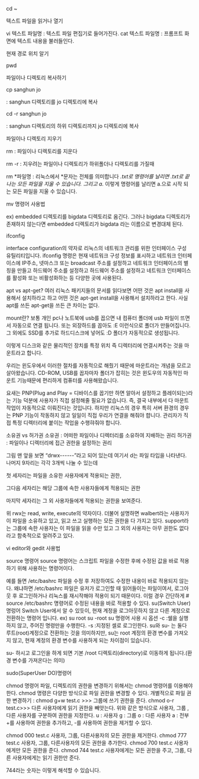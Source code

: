 cd ~ 


텍스트 파일을 읽거나 열기


vi 텍스트 파일명 : 텍스트 파일 편집기로 들어가진다.
cat 텍스트 파일명 : 프롬프트 화면에 텍스트 내용을 불러들인다.


현재 경로 위치 알기

pwd 


파일이나 디렉토리 복사하기

cp sanghun jo 

: sanghun 디렉토리를 jo 디렉토리에 복사

cd -r sanghun jo 

: sanghun 디렉토리의 하위 디렉토리까지 jo 디렉토리에 복사

파일이나 디렉토리 지우기

rm
: 파일이나 디렉토리를 지운다

rm -r
: 지우려는 파일이나 디렉토리가 하위폴더나 디렉토리를 가질때 

rm *파일명
: 리눅스에서 *문자는 전체를 의미합니다 *.txt로 명령어를 날리면 .txt로 끝나는 모든 파일을 지울 수 있습니다. 그리고 a.* 이렇게 명령어를 날리면 a.으로 시작 되는 모든 파일을 지울 수 있습니다.

mv 명령어 사용법



ex) embedded 디렉토리를 bigdata 디렉토리로 옴긴다. 그러나 bigdata 디렉토리가 존재하지 않는다면 embedded 디렉토리가 bigdata 라는 이름으로 변경대체 된다.



ifconfig

interface configuration의 약자로 리눅스의 네트워크 관리를 위한  인터페이스 구성 유틸리티입니다. ifconfig 명령은 현재 네트워크 구성 정보를 표시하고 네트워크 인터페이스에 IP주소, 넷마스크 또는 broadcast 주소를 설정하고 네트워크 인터페이스의 별칭을 만들고 하드웨어 주소를 설정하고 하드웨어 주소를 설정하고 네트워크 인터페이스를 활성화 또는 비활성화하는 등 다양한 곳에 사용된다. 
 

apt vs apt-get?
여러 리눅스 패키지들의 문서를 읽다보면 어떤 것은 apt install을 사용해서 설치하라고 하고 어떤 것은 apt-get install을 사용해서 설치하라고 한다. 사실 apt를 쓰든 apt-get을 쓰든 큰 차이는 없다.
 
mount란?
보통 개인 pc나 노트북에 usb를 꼽으면 내 컴퓨터 폴더에 usb 파일이 뜨면서 자동으로 연결 됩니다. 또는 외장하드를 꼽아도 :E 이런식으로 폴더가 만들어집니다. 그 외에도 SSD를 추가로 하드디스크에 넣어도 :D 폴더가 자동적으로 생성됩니다.
 
이렇게 디스크와 같은 물리적인 장치를 특정 위치 즉 디렉터리에 연결시켜주는 것을 마운트라고 합니다.
 
우리는 윈도우에서 이러한 절차를 자동적으로 해줬기 때문에 마운트라는 개념을 모르고 살아왔습니다. CD-ROM, USB를 꼽자마자 폴더가 잡히는 것은 윈도우의 자동적인 마운트 기능때문에 편리하게 컴퓨터를 사용해왔습니다.
 
요새는 PNP(Plug and Play = 디바이스를 꼽기만 하면 알아서 설정하고 플레이되는)라는 기능 덕분에 사용자가 직접 설정해줄 필요가 없습니다. 즉, 결국 내부에서 다 마운트 작업이 자동적으로 이뤄진다는 것입니다.
하지만 리눅스의 경우 특히 서버 환경의 경우는 PNP 기능이 작동하지 않고 일일이 직접 우리가 연결을 해줘야 햡니다. 관리자가 직접 특정 디렉터리에 붙이는 작업을 수행햐줘야 합니다.
 
 
소유권 vs 허가권
소유권 : 어떠한 파일이나 디렉터리를 소유하여 지배하는 권리
허가권 : 파일이나 디렉터리에 접근 권한을 설정하는 권리
 
 


그림 맨 앞을 보면 “drwx------”라고 되어 있는데 여기서 d는 파일 타입을 나타낸다.
나머지 9자리는 각각 3개씩 나눌 수 있는데

첫 세자리는 파일을 소유한 사용자에게 적용되는 권한,

그다음 세자리는 해당 그룹에 속한 사용자들에게 적용되는 권한

마지막 세자리는 그 외 사용자들에게 적용되는 권한을 보여준다.

 
 
 
 
 
위 rwx는 read, write, execute의 약자이다.
더불어 설명하면 walbert라는 사용자가 이 파일을 소유하고 있고, 읽고 쓰고 실행하는 모든 권한을 다 가지고 있다.
support라는 그룹에 속한 사용자는 이 파일을 읽을 수만 있고 그 외의 사용자는 아무 권한도 없다라고 함축적으로 알려주고 있다.
 
vi editor와 gedit 사용법
 

 
source 명령어
source 명령어는 스크립트 파일을 수정한 후에 수정된 값을 바로 적용하기 위해 사용하는 명령어이다.
 
예를 들면 /etc/bashrc 파일을 수정 후 저장하여도 수정한 내용이 바로 적용되지 않는다.
왜냐하면 /etc/bashrc 파일은 유저가 로그인할 때 읽어들이는 파일이여서, 로그아웃 후 로그인하거나 리눅스를 재시작해야 적용이 되기 때문이다.
이럴 경우 간단하게 # source /etc/bashrc 명령어로 수정된 내용을 바로 적용할 수 있다.
su(Switch User)명렁어
Switch User에서 알 수 있듯이, 현재 계정을 로그아웃하지 않고 다른 계정으로 전환하는 명령어 입니다.
ex) su root
su -root
su 명령어 사용 시 옵션
-c :쉘을 실행하지 않고, 주어진 명령만을 수행한다.
-s :지정된 셀로 로그인한다.
su와 su- 는 둘다 루트(root)계정으로 전환하는 것을 의미하지만, su는 root 계정의 환경 변수를 가져오지 않고, 현재 계정의 환경 변수를 사용하게 되는 차이점이 있습니다.
 
su- 하시고 로그인을 하게 되면 기본 /root 디렉토리(directory)로 이동하게 됩니다.(환경 변수를 가져온다는 의미)
 
sudo(SuperUser DO)명령어
 
 
 
chmod 명령어
파일, 디렉토리의 권한을 변경하기 위해서는 chmod 명령어를 이용해야한다. chmod 명령은 다양한 방식으로 파일 권한을 변경할 수 있다.
개별적으로 파일 권한 변경하기 :
chmod g+w test.c >>> 그룹에 쓰기 권한을 준다.
chmod o-r test.c>>> 다른 사용자에게 읽기 권한을 빼앗는다.
위와 같은 방식으로 사용자, 그룹 , 다른 사용자를 구분하여 권한을 지정한다. 
u : 사용자
g : 그룹
o : 다른 사용자
a : 전부
+를 사용하여 권한을 추가하고, -를 사용하여 권한을 제거할 수 있다.
 
chmod 000 test.c
사용자, 그룹, 다른사용자의 모든 권한을 제거한다.
chmod 777 test.c
사용자, 그룹, 다른사용자의 모든 권한을 추가한다.
chmod 700 test.c
사용자에게만 모든 권한을 준다.
chmod 744 test.c
사용자에게는 모든 권한을 주고, 그룹, 다른 사용자에게는 읽기 권한만 준다.
 
744라는 숫자는 이렇게 해석할 수 있습니다.
